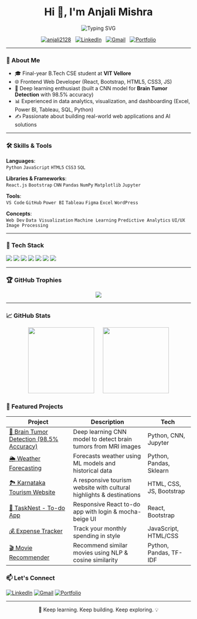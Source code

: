 <h1 align="center">Hi 👋, I'm Anjali Mishra</h1>

<p align="center">
  <img src="https://readme-typing-svg.herokuapp.com?font=Fira+Code&pause=1000&center=true&vCenter=true&width=520&lines=CS+Graduate+from+VIT+Vellore+%F0%9F%8E%93;Frontend+Developer+%7C+React+%26+UI+Specialist;Data+Analyst+%7C+Power+BI+%7C+Tableau+%7C+SQL;AI+%26+Deep+Learning+Explorer+%F0%9F%A7%A0;Problem+Solver+%7C+Creative+Thinker+%7C+Lifelong+Learner" alt="Typing SVG" />
</p>

<p align="center">
  <a href="https://github.com/anjali2128"><img src="https://komarev.com/ghpvc/?username=anjali2128&label=Profile%20views&color=0e75b6&style=flat" alt="anjali2128" /></a>
  &nbsp;
  <a href="https://linkedin.com/in/anjali-mishra-41418824b/"><img src="https://img.shields.io/badge/-LinkedIn-blue?style=flat-square&logo=Linkedin&logoColor=white" alt="LinkedIn" /></a>
  &nbsp;
  <a href="mailto:anjali.mishra3537@gmail.com"><img src="https://img.shields.io/badge/-Email-D14836?style=flat-square&logo=Gmail&logoColor=white" alt="Gmail" /></a>
  &nbsp;
  <a href="https://anjali2128.github.io/Portfolio/"><img src="https://img.shields.io/badge/-Portfolio-121212?style=flat-square&logo=vercel&logoColor=white" alt="Portfolio" /></a>
</p>


---

### 💼 About Me

- 🎓 Final-year B.Tech CSE student at **VIT Vellore**
- 🌐 Frontend Web Developer (React, Bootstrap, HTML5, CSS3, JS)
- 🧠 Deep learning enthusiast (built a CNN model for **Brain Tumor Detection** with 98.5% accuracy)
- 📊 Experienced in data analytics, visualization, and dashboarding (Excel, Power BI, Tableau, SQL, Python)
- ✍️ Passionate about building real-world web applications and AI solutions

---

### 🛠️ Skills & Tools

**Languages**:  
`Python` `JavaScript` `HTML5` `CSS3` `SQL`

**Libraries & Frameworks**:  
`React.js` `Bootstrap` `CNN` `Pandas` `NumPy` `Matplotlib` `Jupyter`

**Tools**:  
`VS Code` `GitHub` `Power BI` `Tableau` `Figma` `Excel` `WordPress`

**Concepts**:  
`Web Dev` `Data Visualization` `Machine Learning` `Predictive Analytics` `UI/UX` `Image Processing`

---

### 🔧 Tech Stack

<p align="left">
  <img src="https://img.shields.io/badge/HTML5-E34F26?style=flat&logo=html5&logoColor=white" />
  <img src="https://img.shields.io/badge/CSS3-1572B6?style=flat&logo=css3&logoColor=white" />
  <img src="https://img.shields.io/badge/JavaScript-F7DF1E?style=flat&logo=javascript&logoColor=black" />
  <img src="https://img.shields.io/badge/React-20232A?style=flat&logo=react&logoColor=61DAFB" />
  <img src="https://img.shields.io/badge/Bootstrap-563D7C?style=flat&logo=bootstrap&logoColor=white" />
  <img src="https://img.shields.io/badge/Python-3776AB?style=flat&logo=python&logoColor=white" />
  <img src="https://img.shields.io/badge/Jupyter-F37626?style=flat&logo=Jupyter&logoColor=white" />
</p>

---

### 🏆 GitHub Trophies

<p align="center">
  <img src="https://github-profile-trophy.vercel.app/?username=anjali2128&theme=gruvbox&row=1&column=6" />
</p>

---

### 📈 GitHub Stats

<p align="center">
  <img src="https://github-readme-stats.vercel.app/api?username=anjali2128&show_icons=true&theme=gruvbox" height="180" />
  &nbsp;&nbsp;&nbsp;&nbsp;
  <img src="https://github-readme-stats.vercel.app/api/top-langs/?username=anjali2128&layout=compact&theme=gruvbox" height="180" />
</p>


### 🚀 Featured Projects

| Project | Description | Tech |
|--------|-------------|------|
| [🎯 Brain Tumor Detection (98.5% Accuracy)](https://github.com/anjali2128/brain-tumor-detection-cnn) | Deep learning CNN model to detect brain tumors from MRI images | Python, CNN, Jupyter |
| [🌦️ Weather Forecasting](https://github.com/anjali2128/weather-forecasting) | Forecasts weather using ML models and historical data | Python, Pandas, Sklearn |
| [🏞️ Karnataka Tourism Website](https://github.com/anjali2128/Karnataka-tourism) | A responsive tourism website with cultural highlights & destinations | HTML, CSS, JS, Bootstrap |
| [📝 TaskNest - To-do App](https://github.com/anjali2128/To-do-list) | Responsive React to-do app with login & mocha-beige UI | React, Bootstrap |
| [💰 Expense Tracker](https://github.com/anjali2128/Expense) | Track your monthly spending in style | JavaScript, HTML/CSS |
| [🎬 Movie Recommender](https://github.com/anjali2128/Movie-Recommender) | Recommend similar movies using NLP & cosine similarity | Python, Pandas, TF-IDF |



### 📫 Let's Connect

[![LinkedIn](https://img.shields.io/badge/-LinkedIn-blue?style=flat-square&logo=Linkedin&logoColor=white)](https://www.linkedin.com/in/anjali-mishra-41418824b/)
[![Gmail](https://img.shields.io/badge/-Email-D14836?style=flat-square&logo=Gmail&logoColor=white)](mailto:anjali.mishra3537@gmail.com)
[![Portfolio](https://img.shields.io/badge/-Portfolio-121212?style=flat-square&logo=vercel&logoColor=white)](https://anjali2128.github.io/Portfolio/)

---

<p align="center">
  🚀 Keep learning. Keep building. Keep exploring. 💡
</p>
